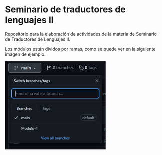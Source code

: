 # Seminario de traductores de lenguajes II

Repositorio para la elaboración de actividades de la materia de Seminario de Traductores de Lenguajes II.

Los módulos están dividos por ramas, como se puede ver en la siguiente imagen de ejemplo.

![Texto alternativo](/capturas/Ejemplo.png)